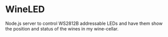 # WineLED
Node.js server to control WS2812B addressable LEDs and have them show the position and status of the wines in my wine-cellar.
